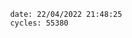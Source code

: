 

                date: 22/04/2022 21:48:25
                cycles: 55380

                         